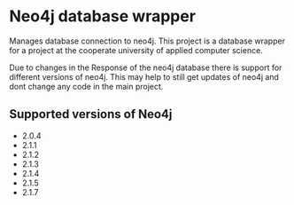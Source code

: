 # Neo4j database wrapper
Manages database connection to neo4j.
This project is a database wrapper for a project at the cooperate university of applied computer science.

Due to changes in the Response of the neo4j database there is support for different versions of neo4j.
This may help to still get updates of neo4j and dont change any code in the main project.

## Supported versions of Neo4j
  - 2.0.4
  - 2.1.1
  - 2.1.2
  - 2.1.3
  - 2.1.4
  - 2.1.5
  - 2.1.7
